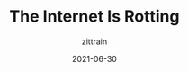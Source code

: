 ---
author: zittrain
date: 2021-06-30
permalink: false
publisher: theatlantic
tags:
  - link-rot
  - web
target_url: https://www.theatlantic.com/technology/archive/2021/06/the-internet-is-a-collective-hallucination/619320/
title: The Internet Is Rotting
---